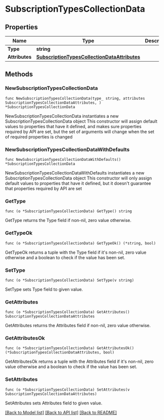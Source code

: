 # SubscriptionTypesCollectionData

## Properties

Name | Type | Description | Notes
------------ | ------------- | ------------- | -------------
**Type** | **string** |  | 
**Attributes** | [**SubscriptionTypesCollectionDataAttributes**](SubscriptionTypesCollectionDataAttributes.md) |  | 

## Methods

### NewSubscriptionTypesCollectionData

`func NewSubscriptionTypesCollectionData(type_ string, attributes SubscriptionTypesCollectionDataAttributes, ) *SubscriptionTypesCollectionData`

NewSubscriptionTypesCollectionData instantiates a new SubscriptionTypesCollectionData object
This constructor will assign default values to properties that have it defined,
and makes sure properties required by API are set, but the set of arguments
will change when the set of required properties is changed

### NewSubscriptionTypesCollectionDataWithDefaults

`func NewSubscriptionTypesCollectionDataWithDefaults() *SubscriptionTypesCollectionData`

NewSubscriptionTypesCollectionDataWithDefaults instantiates a new SubscriptionTypesCollectionData object
This constructor will only assign default values to properties that have it defined,
but it doesn't guarantee that properties required by API are set

### GetType

`func (o *SubscriptionTypesCollectionData) GetType() string`

GetType returns the Type field if non-nil, zero value otherwise.

### GetTypeOk

`func (o *SubscriptionTypesCollectionData) GetTypeOk() (*string, bool)`

GetTypeOk returns a tuple with the Type field if it's non-nil, zero value otherwise
and a boolean to check if the value has been set.

### SetType

`func (o *SubscriptionTypesCollectionData) SetType(v string)`

SetType sets Type field to given value.


### GetAttributes

`func (o *SubscriptionTypesCollectionData) GetAttributes() SubscriptionTypesCollectionDataAttributes`

GetAttributes returns the Attributes field if non-nil, zero value otherwise.

### GetAttributesOk

`func (o *SubscriptionTypesCollectionData) GetAttributesOk() (*SubscriptionTypesCollectionDataAttributes, bool)`

GetAttributesOk returns a tuple with the Attributes field if it's non-nil, zero value otherwise
and a boolean to check if the value has been set.

### SetAttributes

`func (o *SubscriptionTypesCollectionData) SetAttributes(v SubscriptionTypesCollectionDataAttributes)`

SetAttributes sets Attributes field to given value.



[[Back to Model list]](../README.md#documentation-for-models) [[Back to API list]](../README.md#documentation-for-api-endpoints) [[Back to README]](../README.md)


